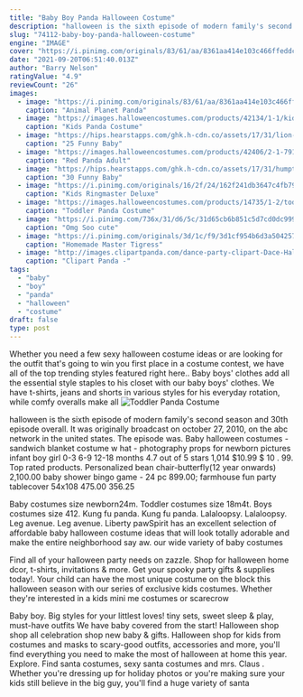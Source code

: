 ```yaml
---
title: "Baby Boy Panda Halloween Costume"
description: "halloween is the sixth episode of modern family's second season and 30th episode overall. It was originally broadcast on october 27, 2010, on the abc network in the united states. The episode was"
slug: "74112-baby-boy-panda-halloween-costume"
engine: "IMAGE"
cover: "https://i.pinimg.com/originals/83/61/aa/8361aa414e103c466ffeddc8c2dfbd70.jpg"
date: "2021-09-20T06:51:40.013Z"
author: "Barry Nelson"
ratingValue: "4.9"
reviewCount: "26"
images:
  - image: "https://i.pinimg.com/originals/83/61/aa/8361aa414e103c466ffeddc8c2dfbd70.jpg"
    caption: "Animal Planet Panda"
  - image: "https://images.halloweencostumes.com/products/42134/1-1/kids-panda-costume.jpg"
    caption: "Kids Panda Costume"
  - image: "https://hips.hearstapps.com/ghk.h-cdn.co/assets/17/31/lion-marlo-moody_1.jpg?crop=1.0xw:1xh;center,top&resize=768:*"
    caption: "25 Funny Baby"
  - image: "https://images.halloweencostumes.com/products/42406/2-1-79147/adult-red-panda-kigurumi1.jpg"
    caption: "Red Panda Adult"
  - image: "https://hips.hearstapps.com/ghk.h-cdn.co/assets/17/31/humpty-dumpty-lisa-zitner_1.jpg?crop=0.9994526546250684xw:1xh;center,top&resize=480:*"
    caption: "30 Funny Baby"
  - image: "https://i.pinimg.com/originals/16/2f/24/162f241db3647c4fb7992fc94cf62487.jpg"
    caption: "Kids Ringmaster Deluxe"
  - image: "https://images.halloweencostumes.com/products/14735/1-2/toddler-panda-costume.jpg"
    caption: "Toddler Panda Costume"
  - image: "https://i.pinimg.com/736x/31/d6/5c/31d65cb6b851c5d7cd0dc9991101ac53--werewolf-makeup-werewolf-costume.jpg"
    caption: "Omg Soo cute"
  - image: "https://i.pinimg.com/originals/3d/1c/f9/3d1cf954b6d3a504257d1d4a40c3bb0b.jpg"
    caption: "Homemade Master Tigress"
  - image: "http://images.clipartpanda.com/dance-party-clipart-Dace-Halloween-Costume-Party-Clip-Art.gif"
    caption: "Clipart Panda -"
tags:
  - "baby"
  - "boy"
  - "panda"
  - "halloween"
  - "costume"
draft: false
type: post
---
```


Whether you need a few sexy halloween costume ideas or are looking for the outfit that's going to win you first place in a costume contest, we have all of the top trending styles featured right here.. Baby boys' clothes add all the essential style staples to his closet with our baby boys' clothes. We have t-shirts, jeans and shorts in various styles for his everyday rotation, while comfy overalls make all
![Toddler Panda Costume](https://images.halloweencostumes.com/products/14735/1-2/toddler-panda-costume.jpg "Toddler Panda Costume")

halloween is the sixth episode of modern family&#39;s second season and 30th episode overall. It was originally broadcast on october 27, 2010, on the abc network in the united states. The episode was. Baby halloween costumes - sandwich blanket costume w hat - photography props for newborn pictures infant boy girl 0-3 6-9 12-18 months 4.7 out of 5 stars 1,014 $10.99 $ 10 . 99. Top rated products. Personalized bean chair-butterfly(12 year onwards)  2,100.00 baby shower bingo game - 24 pc  899.00; farmhouse fun party tablecover 54x108  475.00  356.25
<!--inArticleAds-->

<!--galleryOne-->

Baby costumes size newborn24m. Toddler costumes size 18m4t. Boys costumes size 412.  Kung fu panda. Kung fu panda. Lalaloopsy. Lalaloopsy. Leg avenue. Leg avenue. Liberty pawSpirit has an excellent selection of affordable baby halloween costume ideas that will look totally adorable and make the entire neighborhood say aw. our wide variety of baby costumes
<!--inArticleAds-->

<!--galleryTwo-->

Find all of your halloween party needs on zazzle. Shop for halloween home dcor, t-shirts, invitations & more. Get your spooky party gifts & supplies today!. Your child can have the most unique costume on the block this halloween season with our series of exclusive kids costumes. Whether they're interested in a kids mini me costumes or scarecrow
<!--galleryThree-->

Baby boy. Big styles for your littlest loves! tiny sets, sweet sleep & play, must-have outfits We have baby covered from the start! Halloween shop shop all celebration shop new baby & gifts. Halloween shop for kids from costumes and masks to scary-good outfits, accessories and more, you'll find everything you need to make the most of halloween at home this year. Explore. Find santa costumes, sexy santa costumes and mrs. Claus . Whether you're dressing up for holiday photos or you're making sure your kids still believe in the big guy, you'll find a huge variety of santa